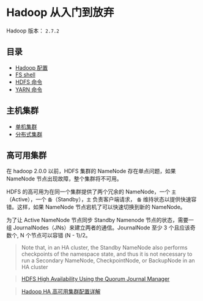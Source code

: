 # Hadoop 从入门到放弃

Hadoop 版本： `2.7.2`

## 目录

- [Hadoop 配置](./hadoop-config.md)
- [FS shell](./fs-shell.md)
- [HDFS 命令](./hdfs-command.md)
- [YARN 命令](./yarn-command.md)

## 主机集群

- [单机集群](http://hadoop.apache.org/docs/r2.7.2/hadoop-project-dist/hadoop-common/SingleCluster.html)
- [分布式集群](http://hadoop.apache.org/docs/r2.7.2/hadoop-project-dist/hadoop-common/ClusterSetup.html)

## 高可用集群

在 hadoop 2.0.0 以前，HDFS 集群的 NameNode 存在单点问题，如果 NameNode 节点出现故障，整个集群将不可用。

HDFS 的高可用为在同一个集群提供了两个冗余的 NameNode，一个 `主`（Active），一个 `备`（Standby），`主` 负责客户端请求， `备` 维持状态以提供快速容错。这样，如果 NameNode 节点宕机了可以快速切换到新的 NameNode。

为了让 Active NameNode 节点同步 Standby Namenode 节点的状态，需要一组 JournalNodes（JNs）来建立两者的通信。JournalNode 至少 3 个且应该奇数个, N 个节点可以容错 (N - 1)/2。

> Note that, in an HA cluster, the Standby NameNode also performs checkpoints of the namespace state, and thus it is not necessary to run a Secondary NameNode, CheckpointNode, or BackupNode in an HA cluster

> [HDFS High Availability Using the Quorum Journal Manager](https://hadoop.apache.org/docs/r2.7.3/hadoop-project-dist/hadoop-hdfs/HDFSHighAvailabilityWithQJM.html)

> [Hadoop HA 高可用集群配置详解](http://www.linuxidc.com/Linux/2016-08/134180.htm)